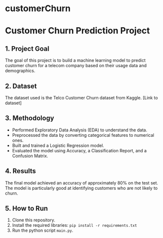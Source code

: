 # customerChurn
# Customer Churn Prediction Project

## 1. Project Goal
The goal of this project is to build a machine learning model to predict customer churn for a telecom company based on their usage data and demographics.

## 2. Dataset
The dataset used is the Telco Customer Churn dataset from Kaggle. [Link to dataset]

## 3. Methodology
- Performed Exploratory Data Analysis (EDA) to understand the data.
- Preprocessed the data by converting categorical features to numerical ones.
- Built and trained a Logistic Regression model.
- Evaluated the model using Accuracy, a Classification Report, and a Confusion Matrix.

## 4. Results
The final model achieved an accuracy of approximately 80% on the test set. The model is particularly good at identifying customers who are not likely to churn.

## 5. How to Run
1. Clone this repository.
2. Install the required libraries: `pip install -r requirements.txt`
3. Run the python script `main.py`.
